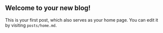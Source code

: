 ## Welcome to your new blog!

This is your first post, which also serves as your home page. You can edit it by visiting `posts/home.md`.
